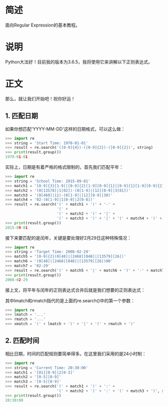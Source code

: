 # 简述

面向Regular Expression的基本教程。

# 说明

Python大法好！目前我的版本为3.6.5，我将使用它来讲解以下正则表达式。

# 正文

那么，就让我们开始吧！祝你好运！

## 1. 匹配日期

如果你想匹配'YYYY-MM-DD'这样的日期格式，可以这么做：

```python
>>> import re
>>> string = 'Start Time: 1970-01-01'
>>> result = re.search('([0-9]{4})-([0-9]{2})-([0-9]{2})', string)
>>> print(result.group())
1970-01-01
```

实际上，日期是有着严格的格式限制的，首先我们匹配平年：

```python
>>> import re
>>> string = 'School Time: 2015-09-01'
>>> match1 = '[0-9]{3}[1-9]|[0-9]{2}[1-9][0-9]{1}|[0-9]{1}[1-9][0-9]{2}|[1-9][0-9]{3}'
>>> match2 = '(0[13578]|1[02])-(0[1-9]|[12][0-9]|3[01])'
>>> match3 = '(0[469]|11)-(0[1-9]|[12][0-9]|30)'
>>> match4 = '02-(0[1-9]|1[0-9]|2[0-8])'
>>> result = re.search('(' + match1 + ')' + '-' +
                       '(' +
                       '(' + match2 + ')' + '|' +
                       '(' + match3 + ')' + '|' + '(' + match4 + ')' + ')', string)
>>> print(result.group())
2015-09-01
```

接下来要匹配的是闰年，关键是要处理好2月29日这种特殊情况：

```python
>>> import re
>>> string = 'Target Time: 2008-02-29'
>>> match5 = '[0-9]{2}(0[48]|[2468][048]|[13579][26])'
>>> match6 = '(0[48]|[2468][048]|[13579][26])00'
>>> match7 = '02-29'
>>> result = re.search('(' + match5 + '|' + match6 + ')' + '-' + match7, string)
>>> print(result.group())
2008-02-29
```

接上文，将平年与闰年的正则表达式合并后就是我们想要的正则表达式：

其中lmatch和rmatch指代的是上面的re.search()中的第一个参数：

```python
>>> import re
>>> lmatch = '...'
>>> rmatch = '...'
>>> xmatch = '(' + lmatch + ')' + '|' + '(' + rmatch + ')'
```

## 2. 匹配时间

相比日期，时间的匹配规则要简单得多。在这里我们采用的是24小时制：

```python
>>> import re
>>> string = 'Current Time: 20:30:00'
>>> match1 = '[01][0-9]|2[0-3]'
>>> match2 = '[0-5][0-9]'
>>> match3 = '[0-5][0-9]'
>>> result = re.search('(' + match1 + ')' + ':' +
                       '(' + match2 + ')' + ':' + '(' + match3 + ')', string)
>>> print(result.group())
20:30:00
```
